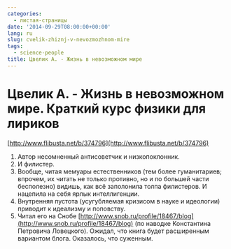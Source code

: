 ```yaml
---
categories:
  - листая-страницы
date: '2014-09-29T08:00:00+00:00'
lang: ru
slug: cvelik-zhiznj-v-nevozmozhnom-mire
tags:
  - science-people
title: Цвелик А. - Жизнь в невозможном мире
---
```


# Цвелик А. - Жизнь в невозможном мире. Краткий курс физики для лириков

[http://www.flibusta.net/b/374796](http://www.flibusta.net/b/374796)

<!--more-->

1.  Автор несомненный антисоветчик и низкопоклонник.
2.  И филистер.
3.  Вообще, читая мемуары естественников (тем более гуманитариев; впрочем, их читать не только противно, но и по большей части бесполезно) видишь, как всё заполонила толпа филистеров. И нацепила на себя ярлык интеллигенции.
4.  Внутренняя пустота (усугубляемая кризисом в науке и идеологии) приводит к идеализму и поповству.
5.  Читал его на Снобе [http://www.snob.ru/profile/18467/blog](http://www.snob.ru/profile/18467/blog) (по наводке Константина Петровича Ловецкого). Ожидал, что книга будет расширенным вариантом блога. Оказалось, что суженным.
